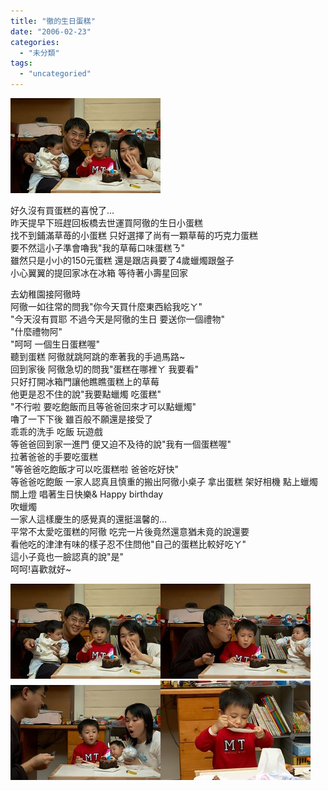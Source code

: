 ```yaml
---
title: "徹的生日蛋糕"
date: "2006-02-23"
categories: 
  - "未分類"
tags: 
  - "uncategoried"
---
```


![](images/103294020_8da4a490ba_m.jpg)

好久沒有買蛋糕的喜悅了...  
昨天提早下班趕回板橋去世運買阿徹的生日小蛋糕  
找不到鋪滿草苺的小蛋糕 只好選擇了尚有一顆草莓的巧克力蛋糕  
要不然這小子準會嚕我"我的草莓口味蛋糕ㄋ"  
雖然只是小小的150元蛋糕 還是跟店員要了4歲蠟燭跟盤子  
小心翼翼的提回家冰在冰箱 等待著小壽星回家

去幼稚園接阿徹時  
阿徹一如往常的問我"你今天買什麼東西給我吃ㄚ"  
"今天沒有買耶 不過今天是阿徹的生日 要送你一個禮物"  
"什麼禮物阿"  
"呵呵 一個生日蛋糕喔"  
聽到蛋糕 阿徹就跳阿跳的牽著我的手過馬路~  
回到家後 阿徹急切的問我"蛋糕在哪裡ㄚ 我要看"  
只好打開冰箱門讓他瞧瞧蛋糕上的草莓  
他更是忍不住的說"我要點蠟燭 吃蛋糕"  
"不行啦 要吃飽飯而且等爸爸回來才可以點蠟燭"  
嚕了一下下後 雖百般不願還是接受了  
乖乖的洗手 吃飯 玩遊戲  
等爸爸回到家一進門 便又迫不及待的說"我有一個蛋糕喔"  
拉著爸爸的手要吃蛋糕  
"等爸爸吃飽飯才可以吃蛋糕啦 爸爸吃好快"  
等爸爸吃飽飯 一家人認真且慎重的搬出阿徹小桌子 拿出蛋糕 架好相機 點上蠟燭 關上燈 唱著生日快樂& Happy birthday  
吹蠟燭  
一家人這樣慶生的感覺真的還挺溫馨的...  
平常不太愛吃蛋糕的阿徹 吃完一片後竟然還意猶未竟的說還要  
看他吃的津津有味的樣子忍不住問他"自己的蛋糕比較好吃ㄚ"  
這小子竟也一臉認真的說"是"  
呵呵!喜歡就好~  

![](images/103294020_8da4a490ba_m.jpg)![](images/103293994_5a48406d3b_m.jpg)![](images/103293980_9853ffb710_m.jpg)![](images/103293957_26d32f9202_m.jpg)
